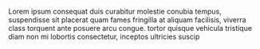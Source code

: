 Lorem ipsum consequat  duis curabitur molestie conubia tempus, suspendisse sit placerat quam fames fringilla at aliquam facilisis, viverra class torquent ante posuere arcu congue. tortor quisque vehicula tristique diam non mi lobortis consectetur, inceptos ultricies suscip
